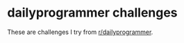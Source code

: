 # dailyprogrammer challenges

These are challenges I try from [r/dailyprogrammer](https://reddit.com/r/dailyprogrammer).
